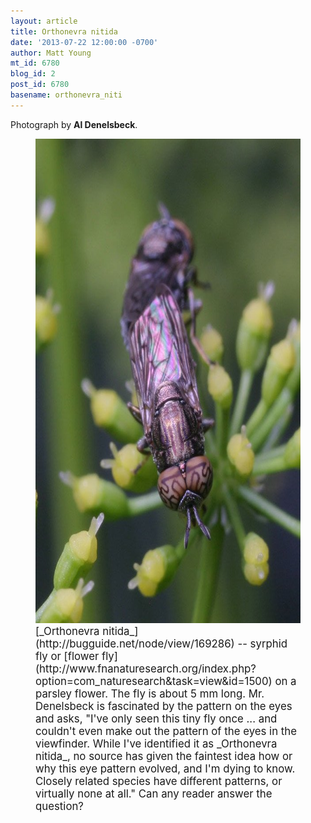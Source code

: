 ```yaml
---
layout: article
title: Orthonevra nitida
date: '2013-07-22 12:00:00 -0700'
author: Matt Young
mt_id: 6780
blog_id: 2
post_id: 6780
basename: orthonevra_niti
---
```

Photograph by **Al Denelsbeck**.

<figure>
<img src="/uploads/2013/Denelsbeck.Orthonevra_nitida.jpg" alt="Denelsbeck.Orthonevra_nitida.jpg" width="600" height="775" />
<figcaption markdown="span">
<big>[_Orthonevra nitida_](http://bugguide.net/node/view/169286) -- syrphid fly or [flower fly](http://www.fnanaturesearch.org/index.php?option=com_naturesearch&amp;task=view&amp;id=1500) on a parsley flower. The fly is about 5 mm long.  Mr. Denelsbeck is fascinated by the pattern on the eyes and asks, "I've only seen this tiny fly once ... and couldn't even make out the pattern of the eyes in the viewfinder. While I've identified it as _Orthonevra nitida_, no source has given the faintest idea how or why this eye pattern evolved, and I'm dying to know. Closely related species have different patterns, or virtually none at all." Can any reader answer the question?</big>

</figcaption>
</figure>
